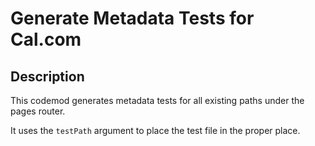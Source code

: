 # Generate Metadata Tests for Cal.com

## Description

This codemod generates metadata tests for all existing paths under the pages router.

It uses the `testPath` argument to place the test file in the proper place.
